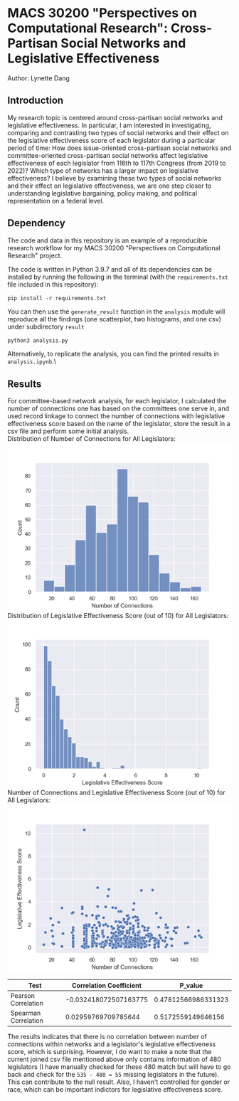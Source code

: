 # MACS 30200 "Perspectives on Computational Research": Cross-Partisan Social Networks and Legislative Effectiveness
Author: Lynette Dang
## Introduction
My research topic is centered around cross-partisan social networks and legislative effectiveness. In particular, I am interested in investigating, comparing and contrasting two types of social networks and their effect on the legislative effectiveness score of each legislator during a particular period of time: How does issue-oriented cross-partisan social networks and committee-oriented cross-partisan social networks affect legislative effectiveness of each legislator from 116th to 117th Congress (from 2019 to 2022)? Which type of networks has a larger impact on legislative effectiveness? I believe by examining these two types of social networks and their effect on legislative effectiveness, we are one step closer to understanding legislative bargaining, policy making, and political representation on a federal level. 
## Dependency
The code and data in this repository is an example of a reproducible research workflow for my MACS 30200 "Perspectives on Computational Research" project. 


The code is written in Python 3.9.7 and all of its dependencies can be installed by running the following in the terminal (with the `requirements.txt` file included in this repository):

```
pip install -r requirements.txt
```

You can then use the `generate_result` function in the `analysis` module will reproduce all the findings (one scatterplot, two histograms, and one csv) under subdirectory ```result``` 


```python
python3 analysis.py
```
Alternatively, to replicate the analysis, you can find the printed results in ```analysis.ipynb```.\


## Results
For committee-based network analysis, for each legislator, I calculated the number of connections one has based on the committees one serve in, and used record linkage to connect the number of connections with legislative effectiveness score based on the name of the legislator, store the result in a csv file and perform some initial analysis.\
Distribution of Number of Connections for All Legislators:\
<img src="https://github.com/macs30200-s22/replication-materials-LynetteDang/blob/master/result/hist_conn.png">\
Distribution of Legislative Effectiveness Score (out of 10) for All Legislators:\
<img src="https://github.com/macs30200-s22/replication-materials-LynetteDang/blob/master/result/hist_les.png">\
Number of Connections and Legislative Effectiveness Score (out of 10) for All Legislators:\
<img src="https://github.com/macs30200-s22/replication-materials-LynetteDang/blob/master/result/scatterplot.png">

| Test  | Correlation Coefficient | P_value |
| ------------- | ------------- | ------------- |
| Pearson Correlation | -0.032418072507163775 | 0.47812566986331323 |
| Spearman Correlation | 0.02959769709785644 | 0.5172559149646156 |

The results indicates that there is no correlation between number of connections within networks and a legislator's legislative effectiveness score, which is surprising. However, I do want to make a note that the current joined csv file mentioned above only contains information of 480 legislators (I have manually checked for these 480 match but will have to go back and check for the ```535 - 480 = 55``` missing legislators in the future). This can contribute to the null result. Also, I haven't controlled for gender or race, which can be important indictors for legislative effectiveness score.

